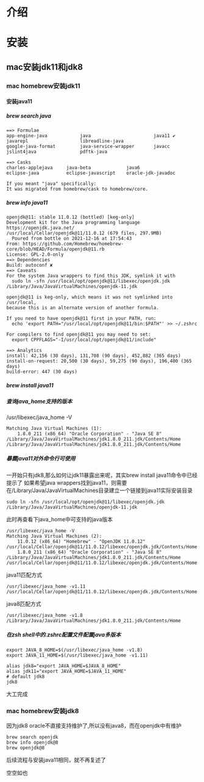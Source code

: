 # 介绍

# 安装
## mac安装jdk11和jdk8
### mac homebrew安装jdk11
#### 安装java11
##### brew search java
```shell
==> Formulae
app-engine-java            java                       java11 ✔                   javarepl                   libreadline-java
google-java-format         java-service-wrapper       javacc                     jslint4java                pdftk-java

==> Casks
charles-applejava     java-beta             java6                 eclipse-java          eclipse-javascript    oracle-jdk-javadoc

If you meant "java" specifically:
It was migrated from homebrew/cask to homebrew/core.
```
##### brew info java11
```shell
openjdk@11: stable 11.0.12 (bottled) [keg-only]
Development kit for the Java programming language
https://openjdk.java.net/
/usr/local/Cellar/openjdk@11/11.0.12 (679 files, 297.9MB)
  Poured from bottle on 2021-12-16 at 17:54:43
From: https://github.com/Homebrew/homebrew-core/blob/HEAD/Formula/openjdk@11.rb
License: GPL-2.0-only
==> Dependencies
Build: autoconf ✘
==> Caveats
For the system Java wrappers to find this JDK, symlink it with
  sudo ln -sfn /usr/local/opt/openjdk@11/libexec/openjdk.jdk /Library/Java/JavaVirtualMachines/openjdk-11.jdk

openjdk@11 is keg-only, which means it was not symlinked into /usr/local,
because this is an alternate version of another formula.

If you need to have openjdk@11 first in your PATH, run:
  echo 'export PATH="/usr/local/opt/openjdk@11/bin:$PATH"' >> ~/.zshrc

For compilers to find openjdk@11 you may need to set:
  export CPPFLAGS="-I/usr/local/opt/openjdk@11/include"

==> Analytics
install: 42,156 (30 days), 131,708 (90 days), 452,882 (365 days)
install-on-request: 20,500 (30 days), 59,275 (90 days), 196,400 (365 days)
build-error: 447 (30 days)
```
##### brew install java11
##### 查询java_home支持的版本
/usr/libexec/java_home -V
```shell
Matching Java Virtual Machines (1):
    1.8.0_211 (x86_64) "Oracle Corporation" - "Java SE 8" /Library/Java/JavaVirtualMachines/jdk1.8.0_211.jdk/Contents/Home
/Library/Java/JavaVirtualMachines/jdk1.8.0_211.jdk/Contents/Home
```

##### 暴露java11对外命令行可使用 
一开始只有jdk8,那么如何让jdk11暴露出来呢，其实brew install java11命令中已经提示了
如果希望java wrappers找到java11，则需要在/Library/Java/JavaVirtualMachines目录建立一个链接到java11实际安装目录
```shell
sudo ln -sfn /usr/local/opt/openjdk@11/libexec/openjdk.jdk /Library/Java/JavaVirtualMachines/openjdk-11.jdk
```
此时再查看下java_home中可支持的java版本
```shell
/usr/libexec/java_home -V
Matching Java Virtual Machines (2):
    11.0.12 (x86_64) "Homebrew" - "OpenJDK 11.0.12" /usr/local/Cellar/openjdk@11/11.0.12/libexec/openjdk.jdk/Contents/Home
    1.8.0_211 (x86_64) "Oracle Corporation" - "Java SE 8" /Library/Java/JavaVirtualMachines/jdk1.8.0_211.jdk/Contents/Home
/usr/local/Cellar/openjdk@11/11.0.12/libexec/openjdk.jdk/Contents/Home
```
java11匹配方式
```shell
/usr/libexec/java_home -v1.11
/usr/local/Cellar/openjdk@11/11.0.12/libexec/openjdk.jdk/Contents/Home
```
java8匹配方式
```shell
/usr/libexec/java_home -v1.8
/Library/Java/JavaVirtualMachines/jdk1.8.0_211.jdk/Contents/Home
```

##### 在zsh shell中的.zshrc配置文件配置java多版本
 ```shell
export JAVA_8_HOME=$(/usr/libexec/java_home -v1.8)
export JAVA_11_HOME=$(/usr/libexec/java_home -v1.11)

alias jdk8="export JAVA_HOME=$JAVA_8_HOME"
alias jdk11="export JAVA_HOME=$JAVA_11_HOME"
# default jdk8
jdk8

 ```
大工完成

### mac homebrew安装jdk8
因为jdk8 oracle不直接支持维护了,所以没有java8，而在openjdk中有维护

```shell
brew search openjdk
brew info openjdk@8
brew openjdk@8
```
后续流程与安装java11相同，就不再复述了


空空如也